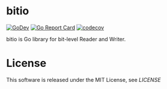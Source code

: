 bitio
=====

[![GoDev][godev-image]][godev-url]
[![Go Report Card][gorep-image]][gorep-url]
[![codecov][cov-image]][cov-url]


bitio is Go library for bit-level Reader and Writer.


# License

This software is released under the MIT License, see *LICENSE*


[godev-image]: https://pkg.go.dev/badge/github.com/koji-hirono/bitio
[godev-url]: https://pkg.go.dev/github.com/koji-hirono/bitio
[gorep-image]: https://goreportcard.com/badge/github.com/koji-hirono/bitio
[gorep-url]: https://goreportcard.com/report/github.com/koji-hirono/bitio
[cov-image]: https://codecov.io/gh/koji-hirono/bitio/branch/main/graph/badge.svg?token=454U0IDTA9
[cov-url]: https://codecov.io/gh/koji-hirono/bitio
